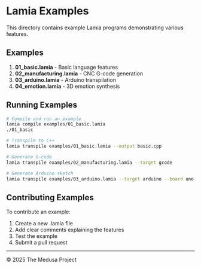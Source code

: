 # Lamia Examples

This directory contains example Lamia programs demonstrating various features.

## Examples

1. **01_basic.lamia** - Basic language features
2. **02_manufacturing.lamia** - CNC G-code generation
3. **03_arduino.lamia** - Arduino transpilation
4. **04_emotion.lamia** - 3D emotion synthesis

## Running Examples

```bash
# Compile and run an example
lamia compile examples/01_basic.lamia
./01_basic

# Transpile to C++
lamia transpile examples/01_basic.lamia --output basic.cpp

# Generate G-code
lamia transpile examples/02_manufacturing.lamia --target gcode

# Generate Arduino sketch
lamia transpile examples/03_arduino.lamia --target arduino --board uno
```

## Contributing Examples

To contribute an example:
1. Create a new .lamia file
2. Add clear comments explaining the features
3. Test the example
4. Submit a pull request

---

© 2025 The Medusa Project
